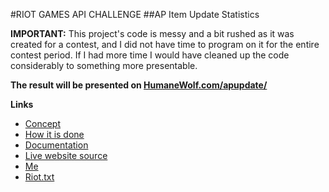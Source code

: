 #RIOT GAMES API CHALLENGE
##AP Item Update Statistics

**IMPORTANT:** This project's code is messy and a bit rushed as it was created for a contest, and I did not have time to program on it for the entire contest period. If I had more time I would have cleaned up the code considerably to something more presentable.

**The result will be presented on [HumaneWolf.com/apupdate/](http://humanewolf.com/apupdate/)**


**Links**

 - [Concept](https://github.com/HumaneWolf/RiotAPIChallenge2/blob/master/docs/concept.md)
 - [How it is done](https://github.com/HumaneWolf/RiotAPIChallenge2/blob/master/docs/how.md)
 - [Documentation](https://github.com/HumaneWolf/RiotAPIChallenge2/tree/master/docs)
 - [Live website source](https://github.com/HumaneWolf/RiotAPIChallenge2/tree/master/web_live)
 - [Me](https://github.com/HumaneWolf/RiotAPIChallenge2/blob/master/docs/me.md)
 - [Riot.txt](https://github.com/HumaneWolf/RiotAPIChallenge2/blob/master/riot.txt)
